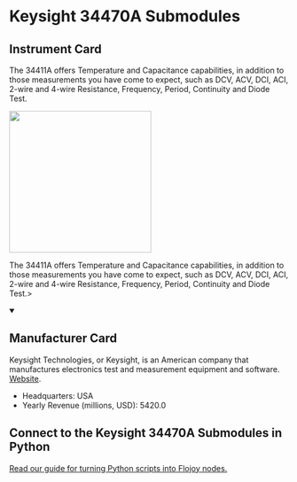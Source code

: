 
# Keysight 34470A Submodules

## Instrument Card

<div className="flex">

<div>

The 34411A offers Temperature and Capacitance capabilities, in addition to those measurements you have come to expect, such as DCV, ACV, DCI, ACI, 2-wire and 4-wire Resistance, Frequency, Period, Continuity and Diode Test.

</div>

<img width="256" src="https://v5.airtableusercontent.com/v1/19/19/1691539200000/Xdj1oX2jyC7RwidYgcGyWA/uw0WKUhYb51d8XghziiRac-ka_vl4WgdUPreFCQOtteXdCSh4f1KSZdUCnCx352xksGC-m7LCYl_xzCGMZyM6iyjfNXY0ZojjfT1utMfYyd8_c13NUvRRGftQzGdg8ur/kWpIrQE0Q1WupcpXdyQ4hl-lYl1l_oDod7cwiLphIXM"/>

</div>

The 34411A offers Temperature and Capacitance capabilities, in addition to those measurements you have come to expect, such as DCV, ACV, DCI, ACI, 2-wire and 4-wire Resistance, Frequency, Period, Continuity and Diode Test.>

<details open>
<summary><h2>Manufacturer Card</h2></summary>

Keysight Technologies, or Keysight, is an American company that manufactures electronics test and measurement equipment and software. <a href="https://www.keysight.com/us/en/home.html">Website</a>.

<ul>
  <li>Headquarters: USA</li>
  <li>Yearly Revenue (millions, USD): 5420.0</li>
</ul>
</details>

## Connect to the Keysight 34470A Submodules in Python

[Read our guide for turning Python scripts into Flojoy nodes.](https://docs.flojoy.ai/custom-nodes/creating-custom-node/)



